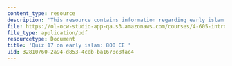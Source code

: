 ```yaml
---
content_type: resource
description: 'This resource contains information regarding early islam: 800 CE.'
file: https://ol-ocw-studio-app-qa.s3.amazonaws.com/courses/4-605-introduction-to-the-history-and-theory-of-architecture-spring-2012/328107602a94d8534cebba1678c8fac4_MIT4_605S12_quiz17.pdf
file_type: application/pdf
resourcetype: Document
title: 'Quiz 17 on early islam: 800 CE '
uid: 32810760-2a94-d853-4ceb-ba1678c8fac4
---
```


